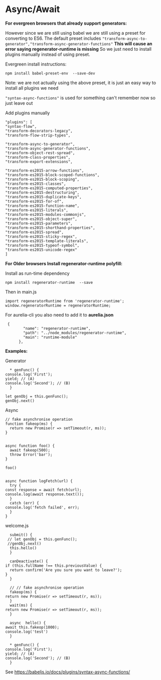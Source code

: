 # Async/Await #

 
**For evergreen browsers that already support generators:**

However since we are still using babel we are still using a preset for converting to ES6. The default preset includes `"transform-async-to-generator","transform-async-generator-functions"`  **This will cause an error saying regenerator-runtime is missing** So we just need to install plugins manually instead of using preset.


Evergreen install instructions:

   `npm install babel-preset-env  --save-dev`

Note: we are not actually using the above preset, it is just an easy way to install all plugins we need

`"syntax-async-functions"` is used for something can't remember now so just leave out 

Add plugins manually

	"plugins": [
    "syntax-flow",
    "transform-decorators-legacy",
    "transform-flow-strip-types",
    
	"transform-async-to-generator",
    "transform-async-generator-functions",
    "transform-object-rest-spread",
    "transform-class-properties",
    "transform-export-extensions",

    "transform-es2015-arrow-functions",
    "transform-es2015-block-scoped-functions",
    "transform-es2015-block-scoping",
    "transform-es2015-classes",
    "transform-es2015-computed-properties",
    "transform-es2015-destructuring",
    "transform-es2015-duplicate-keys",
    "transform-es2015-for-of",
    "transform-es2015-function-name",
    "transform-es2015-literals",
    "transform-es2015-modules-commonjs",
    "transform-es2015-object-super",
    "transform-es2015-parameters",
    "transform-es2015-shorthand-properties",
    "transform-es2015-spread",
    "transform-es2015-sticky-regex",
    "transform-es2015-template-literals",
    "transform-es2015-typeof-symbol",
    "transform-es2015-unicode-regex"
	]

**For Older browsers Install regenerator-runtime polyfill:** 

Install as run-time dependency

    npm install regenerator-runtime  --save

Then in main.js

    import regeneratorRuntime from 'regenerator-runtime';
    window.regeneratorRuntime = regeneratorRuntime;

For aurelia-cli you also need to add it to **aurelia.json**

     {
            "name": "regenerator-runtime",
            "path": "../node_modules/regenerator-runtime",
            "main": "runtime-module"
          },


**Examples:**

Generator
    
      * genFunc() {
    console.log('First');
    yield; // (A)
    console.log('Second'); // (B)
      }

    let genObj = this.genFunc();
    genObj.next()


Async

    // fake asynchronise operation
    function fakeop(ms) {
      return new Promise(r => setTimeout(r, ms));
    }


    async function foo() {
      await fakeop(500);
      throw Error('bar');
    }
    
    foo()


    async function logFetch(url) {
      try {
    const response = await fetch(url);
    console.log(await response.text());
      }
      catch (err) {
    console.log('fetch failed', err);
      }
    }




welcome.js

      submit() {
     // let genObj = this.genFunc();
     //genObj.next()
      this.hello()
      }
    
      canDeactivate() {
    if (this.fullName !== this.previousValue) {
      return confirm('Are you sure you want to leave?');
    }
      }
    
      // // fake asynchronise operation
      fakeop(ms) {
    return new Promise(r => setTimeout(r, ms));
      }
      wait(ms) {
    return new Promise(r => setTimeout(r, ms));
      }
    
      async  hello() {
    await this.fakeop(1000);
    console.log('test')
      }
    
      * genFunc() {
    console.log('First');
    yield; // (A)
    console.log('Second'); // (B)
      }

See
https://babeljs.io/docs/plugins/syntax-async-functions/

